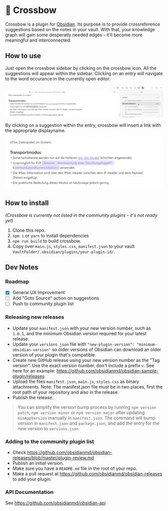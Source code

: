 # 🏹 Crossbow

Crossbow is a plugin for [Obsidian](https://obsidian.md).
Its purpose is to provide crossreference suggestions based on the notes in your vault.
With that, your knowledge graph will gain some desperatly needed edges - it'll become more meaningful and interconnected.

## How to use

Just open the crossbow sidebar by clicking on the crossbow icon. All the suggestions will appear within the sidebar.
Clicking on an entry will navigate to the word occurance in the currently open editor.

![alt](./assets/crossbow1.png)

By clicking on a suggestion within the entry, crossbow will insert a link with the appropriate displayname.

![alt](./assets/crossbow2.png)

## How to install

*(Crossbow is currently not listed in the community plugins - it's not ready yet)*
1. Clone this repo.
2. `npm i` or `yarn` to install dependencies
3. `npm run build` to build crossbow.
4. Copy over `main.js`, `styles.css`, `manifest.json` to your vault `VaultFolder/.obsidian/plugins/your-plugin-id/`.


## Dev Notes

### Roadmap

* [x] General UX Improvement
* [ ] Add "Goto Source" action on suggestions
* [ ] Push to community plugin list

### Releasing new releases

- Update your `manifest.json` with your new version number, such as `1.0.1`, and the minimum Obsidian version required for your latest release.
- Update your `versions.json` file with `"new-plugin-version": "minimum-obsidian-version"` so older versions of Obsidian can download an older version of your plugin that's compatible.
- Create new GitHub release using your new version number as the "Tag version". Use the exact version number, don't include a prefix `v`. See here for an example: https://github.com/obsidianmd/obsidian-sample-plugin/releases
- Upload the files `manifest.json`, `main.js`, `styles.css` as binary attachments. Note: The manifest.json file must be in two places, first the root path of your repository and also in the release.
- Publish the release.

> You can simplify the version bump process by running `npm version patch`, `npm version minor` or `npm version major` after updating `minAppVersion` manually in `manifest.json`.
> The command will bump version in `manifest.json` and `package.json`, and add the entry for the new version to `versions.json`

### Adding to the community plugin list

- Check https://github.com/obsidianmd/obsidian-releases/blob/master/plugin-review.md
- Publish an initial version.
- Make sure you have a `README.md` file in the root of your repo.
- Make a pull request at https://github.com/obsidianmd/obsidian-releases to add your plugin.

### API Documentation

See https://github.com/obsidianmd/obsidian-api
